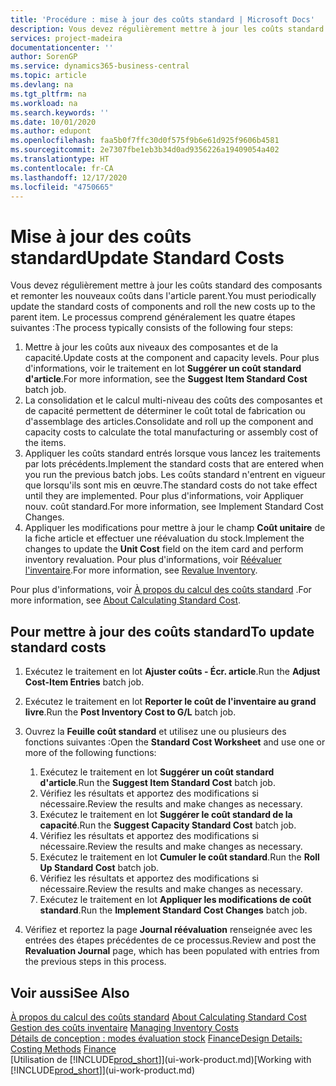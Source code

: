 ```yaml
---
title: 'Procédure : mise à jour des coûts standard | Microsoft Docs'
description: Vous devez régulièrement mettre à jour les coûts standard des composants et remonter les nouveaux coûts dans l'article parent.
services: project-madeira
documentationcenter: ''
author: SorenGP
ms.service: dynamics365-business-central
ms.topic: article
ms.devlang: na
ms.tgt_pltfrm: na
ms.workload: na
ms.search.keywords: ''
ms.date: 10/01/2020
ms.author: edupont
ms.openlocfilehash: faa5b0f7ffc30d0f575f9b6e61d925f9606b4581
ms.sourcegitcommit: 2e7307fbe1eb3b34d0ad9356226a19409054a402
ms.translationtype: HT
ms.contentlocale: fr-CA
ms.lasthandoff: 12/17/2020
ms.locfileid: "4750665"
---
```

# <a name="update-standard-costs"></a><span data-ttu-id="aeba7-103">Mise à jour des coûts standard</span><span class="sxs-lookup"><span data-stu-id="aeba7-103">Update Standard Costs</span></span>
<span data-ttu-id="aeba7-104">Vous devez régulièrement mettre à jour les coûts standard des composants et remonter les nouveaux coûts dans l'article parent.</span><span class="sxs-lookup"><span data-stu-id="aeba7-104">You must periodically update the standard costs of components and roll the new costs up to the parent item.</span></span> <span data-ttu-id="aeba7-105">Le processus comprend généralement les quatre étapes suivantes :</span><span class="sxs-lookup"><span data-stu-id="aeba7-105">The process typically consists of the following four steps:</span></span>  

1.  <span data-ttu-id="aeba7-106">Mettre à jour les coûts aux niveaux des composantes et de la capacité.</span><span class="sxs-lookup"><span data-stu-id="aeba7-106">Update costs at the component and capacity levels.</span></span> <span data-ttu-id="aeba7-107">Pour plus d'informations, voir le traitement en lot **Suggérer un coût standard d'article**.</span><span class="sxs-lookup"><span data-stu-id="aeba7-107">For more information, see the **Suggest Item Standard Cost** batch job.</span></span>  
2.  <span data-ttu-id="aeba7-108">La consolidation et le calcul multi-niveau des coûts des composantes et de capacité permettent de déterminer le coût total de fabrication ou d'assemblage des articles.</span><span class="sxs-lookup"><span data-stu-id="aeba7-108">Consolidate and roll up the component and capacity costs to calculate the total manufacturing or assembly cost of the items.</span></span>  
3.  <span data-ttu-id="aeba7-109">Appliquer les coûts standard entrés lorsque vous lancez les traitements par lots précédents.</span><span class="sxs-lookup"><span data-stu-id="aeba7-109">Implement the standard costs that are entered when you run the previous batch jobs.</span></span> <span data-ttu-id="aeba7-110">Les coûts standard n'entrent en vigueur que lorsqu'ils sont mis en œuvre.</span><span class="sxs-lookup"><span data-stu-id="aeba7-110">The standard costs do not take effect until they are implemented.</span></span> <span data-ttu-id="aeba7-111">Pour plus d'informations, voir Appliquer nouv. coût standard.</span><span class="sxs-lookup"><span data-stu-id="aeba7-111">For more information, see Implement Standard Cost Changes.</span></span>  
4.  <span data-ttu-id="aeba7-112">Appliquer les modifications pour mettre à jour le champ **Coût unitaire** de la fiche article et effectuer une réévaluation du stock.</span><span class="sxs-lookup"><span data-stu-id="aeba7-112">Implement the changes to update the **Unit Cost** field on the item card and perform inventory revaluation.</span></span> <span data-ttu-id="aeba7-113">Pour plus d'informations, voir [Réévaluer l'inventaire](inventory-how-revalue-inventory.md).</span><span class="sxs-lookup"><span data-stu-id="aeba7-113">For more information, see [Revalue Inventory](inventory-how-revalue-inventory.md).</span></span>  

<span data-ttu-id="aeba7-114">Pour plus d'informations, voir [À propos du calcul des coûts standard](finance-about-calculating-standard-cost.md) .</span><span class="sxs-lookup"><span data-stu-id="aeba7-114">For more information, see [About Calculating Standard Cost](finance-about-calculating-standard-cost.md).</span></span>  
## <a name="to-update-standard-costs"></a><span data-ttu-id="aeba7-115">Pour mettre à jour des coûts standard</span><span class="sxs-lookup"><span data-stu-id="aeba7-115">To update standard costs</span></span>  
1.  <span data-ttu-id="aeba7-116">Exécutez le traitement en lot **Ajuster coûts - Écr. article**.</span><span class="sxs-lookup"><span data-stu-id="aeba7-116">Run the **Adjust Cost-Item Entries** batch job.</span></span>  
2.  <span data-ttu-id="aeba7-117">Exécutez le traitement en lot **Reporter le coût de l'inventaire au grand livre**.</span><span class="sxs-lookup"><span data-stu-id="aeba7-117">Run the **Post Inventory Cost to G/L** batch job.</span></span>  
3.  <span data-ttu-id="aeba7-118">Ouvrez la **Feuille coût standard** et utilisez une ou plusieurs des fonctions suivantes :</span><span class="sxs-lookup"><span data-stu-id="aeba7-118">Open the **Standard Cost Worksheet** and use one or more of the following functions:</span></span>  

    1.  <span data-ttu-id="aeba7-119">Exécutez le traitement en lot **Suggérer un coût standard d'article**.</span><span class="sxs-lookup"><span data-stu-id="aeba7-119">Run the **Suggest Item Standard Cost** batch job.</span></span>  
    2.  <span data-ttu-id="aeba7-120">Vérifiez les résultats et apportez des modifications si nécessaire.</span><span class="sxs-lookup"><span data-stu-id="aeba7-120">Review the results and make changes as necessary.</span></span>  
    3.  <span data-ttu-id="aeba7-121">Exécutez le traitement en lot **Suggérer le coût standard de la capacité**.</span><span class="sxs-lookup"><span data-stu-id="aeba7-121">Run the **Suggest Capacity Standard Cost** batch job.</span></span>  
    4.  <span data-ttu-id="aeba7-122">Vérifiez les résultats et apportez des modifications si nécessaire.</span><span class="sxs-lookup"><span data-stu-id="aeba7-122">Review the results and make changes as necessary.</span></span>
    5. <span data-ttu-id="aeba7-123">Exécutez le traitement en lot **Cumuler le coût standard**.</span><span class="sxs-lookup"><span data-stu-id="aeba7-123">Run the **Roll Up Standard Cost** batch job.</span></span>
    6.  <span data-ttu-id="aeba7-124">Vérifiez les résultats et apportez des modifications si nécessaire.</span><span class="sxs-lookup"><span data-stu-id="aeba7-124">Review the results and make changes as necessary.</span></span>
    7.  <span data-ttu-id="aeba7-125">Exécutez le traitement en lot **Appliquer les modifications de coût standard**.</span><span class="sxs-lookup"><span data-stu-id="aeba7-125">Run the **Implement Standard Cost Changes** batch job.</span></span>  
4.  <span data-ttu-id="aeba7-126">Vérifiez et reportez la page **Journal réévaluation** renseignée avec les entrées des étapes précédentes de ce processus.</span><span class="sxs-lookup"><span data-stu-id="aeba7-126">Review and post the **Revaluation Journal** page, which has been populated with entries from the previous steps in this process.</span></span>  

## <a name="see-also"></a><span data-ttu-id="aeba7-127">Voir aussi</span><span class="sxs-lookup"><span data-stu-id="aeba7-127">See Also</span></span>  
 <span data-ttu-id="aeba7-128">[À propos du calcul des coûts standard](finance-about-calculating-standard-cost.md) </span><span class="sxs-lookup"><span data-stu-id="aeba7-128">[About Calculating Standard Cost](finance-about-calculating-standard-cost.md) </span></span>  
 <span data-ttu-id="aeba7-129">[Gestion des coûts inventaire](finance-manage-inventory-costs.md) </span><span class="sxs-lookup"><span data-stu-id="aeba7-129">[Managing Inventory Costs](finance-manage-inventory-costs.md) </span></span>  
 <span data-ttu-id="aeba7-130">[Détails de conception : modes évaluation stock](design-details-costing-methods.md) [Finance](finance.md)</span><span class="sxs-lookup"><span data-stu-id="aeba7-130">[Design Details: Costing Methods](design-details-costing-methods.md) [Finance](finance.md)</span></span>  
 <span data-ttu-id="aeba7-131">[Utilisation de [!INCLUDE[prod_short](includes/prod_short.md)]](ui-work-product.md)</span><span class="sxs-lookup"><span data-stu-id="aeba7-131">[Working with [!INCLUDE[prod_short](includes/prod_short.md)]](ui-work-product.md)</span></span>  
